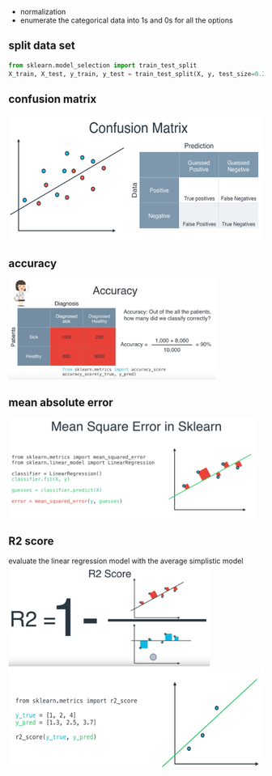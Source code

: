 * normalization
* enumerate the categorical data into 1s and 0s for all the options

## split data set
```python
from sklearn.model_selection import train_test_split
X_train, X_test, y_train, y_test = train_test_split(X, y, test_size=0.2, random_state=42)
```

## confusion matrix
<img src="Figs/confusion-matrix.png" height="250">


## accuracy
<img src="Figs/accuracy01.png" height="200">

## mean absolute error 
<img src="Figs/mse01.png" height="200">

## R2 score
evaluate the linear regression model with the average simplistic model
<img src="Figs/R2score01.png" height="200">
<img src="Figs/R2score02.png" height="200">
